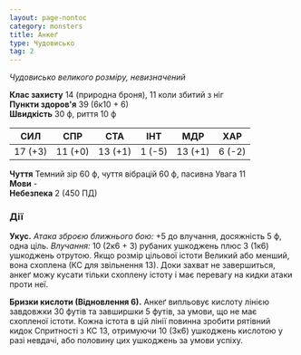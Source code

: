 ```yaml
---
layout: page-nontoc
category: monsters
title: Анкеґ
type: Чудовисько
tag: 2
---
```


_Чудовисько великого розміру, невизначений_  

**Клас захисту** 14 (природна броня), 11 коли збитий з ніг    
**Пункти здоров'я** 39 (6к10 + 6)    
**Швидкість** 30 ф, риття 10 ф  

| СИЛ     | СПР     | СТА     | ІНТ    | МДР     | ХАР    |
| ------- | ------- | ------- | ------ | ------- | ------ |
| 17 (+3) | 11 (+0) | 13 (+1) | 1 (-5) | 13 (+1) | 6 (-2) |

**Чуття** Темний зір 60 ф, чуття вібрацій 60 ф, пасивна Увага 11    
**Мови** -    
**Небезпека** 2 (450 ПД)  

### Дії
**Укус.** _Атака зброєю ближнього бою:_ +5 до влучання, досяжність 5 ф, одна ціль. _Влучання:_ 10 (2к6 + 3) рубаних ушкоджень плюс 3 (1к6) ушкоджень отрутою. Якщо розмір цільової істоти Великий або менший, вона схоплена (КС для звільнення 13). Доки захват не завершиться, анкеґ можу кусати тільки схоплену істоту і має перевагу на кидки атаки проти неї.    

**Бризки кислоти (Відновлення 6).** Анкеґ випльовує кислоту лінією завдовжки 30 футів та завширшки 5 футів, за умови, що не має схопленої істоти. Кожна істота в цій лінії повинна зробити рятівний кидок Спритності з КС 13, отримуючи 10 (3к6) ушкоджень кислотою у разі невдачі, або половину цих ушкоджень за умови успіху. 
